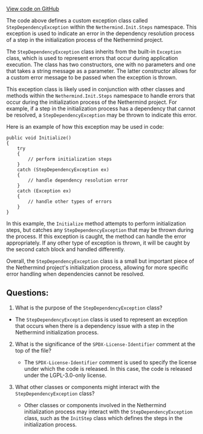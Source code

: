[View code on GitHub](https://github.com/NethermindEth/nethermind/src/Nethermind/Nethermind.Init/Steps/StepInitializationException.cs)

The code above defines a custom exception class called `StepDependencyException` within the `Nethermind.Init.Steps` namespace. This exception is used to indicate an error in the dependency resolution process of a step in the initialization process of the Nethermind project.

The `StepDependencyException` class inherits from the built-in `Exception` class, which is used to represent errors that occur during application execution. The class has two constructors, one with no parameters and one that takes a string message as a parameter. The latter constructor allows for a custom error message to be passed when the exception is thrown.

This exception class is likely used in conjunction with other classes and methods within the `Nethermind.Init.Steps` namespace to handle errors that occur during the initialization process of the Nethermind project. For example, if a step in the initialization process has a dependency that cannot be resolved, a `StepDependencyException` may be thrown to indicate this error.

Here is an example of how this exception may be used in code:

```
public void Initialize()
{
    try
    {
        // perform initialization steps
    }
    catch (StepDependencyException ex)
    {
        // handle dependency resolution error
    }
    catch (Exception ex)
    {
        // handle other types of errors
    }
}
```

In this example, the `Initialize` method attempts to perform initialization steps, but catches any `StepDependencyException` that may be thrown during the process. If this exception is caught, the method can handle the error appropriately. If any other type of exception is thrown, it will be caught by the second catch block and handled differently.

Overall, the `StepDependencyException` class is a small but important piece of the Nethermind project's initialization process, allowing for more specific error handling when dependencies cannot be resolved.
## Questions: 
 1. What is the purpose of the `StepDependencyException` class?
   - The `StepDependencyException` class is used to represent an exception that occurs when there is a dependency issue with a step in the Nethermind initialization process.

2. What is the significance of the `SPDX-License-Identifier` comment at the top of the file?
   - The `SPDX-License-Identifier` comment is used to specify the license under which the code is released. In this case, the code is released under the LGPL-3.0-only license.

3. What other classes or components might interact with the `StepDependencyException` class?
   - Other classes or components involved in the Nethermind initialization process may interact with the `StepDependencyException` class, such as the `InitStep` class which defines the steps in the initialization process.